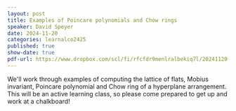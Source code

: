 ```yaml
---
layout: post
title: Examples of Poincare polynomials and Chow rings
speaker: David Speyer
date: 2024-11-20
categories: learnalco2425
published: true
show-date: true
pdf-url: https://www.dropbox.com/scl/fi/rfcfdr9menlralbekiq7l/20241120-HyperplaneWorksheet.pdf?rlkey=6fcidoo20vvv2vunmur65dn3t&st=gv6t5xmp&dl=0 
---
```

We'll work through examples of computing the lattice of flats, Mobius invariant, Poincare polynomial and Chow ring of a hyperplane arrangement. This will be an active learning class, so please come prepared to get up and work at a chalkboard! 
